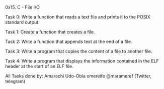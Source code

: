 0x15. C - File I/O


Task 0:  Write a function that reads a text file and prints it to the POSIX standard output.

Task 1: Create a function that creates a file.

Task 2: Write a function that appends text at the end of a file.

Task 3: Write a program that copies the content of a file to another file.

Task 4: Write a program that displays the information contained in the ELF header at the start of an ELF file.


All Tasks done by:
Amarachi Udo-Obia omereife
@marameref (Twitter, telegram)

